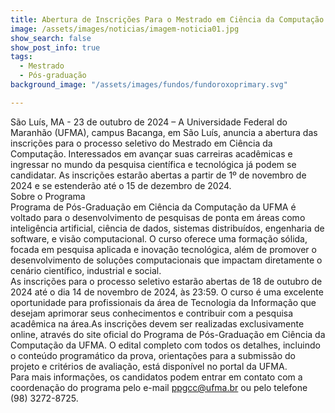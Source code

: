 ```yaml
---
title: Abertura de Inscrições Para o Mestrado em Ciência da Computação na UFMA – Campus Bacanga
image: /assets/images/noticias/imagem-noticia01.jpg
show_search: false
show_post_info: true
tags:
  - Mestrado
  - Pós-graduação
background_image: "/assets/images/fundos/fundoroxoprimary.svg"

---
```


São Luís, MA - 23 de outubro de 2024 – A Universidade Federal do Maranhão (UFMA), campus Bacanga, em São Luís, anuncia a abertura das inscrições para o processo seletivo do Mestrado em Ciência da Computação. Interessados em avançar suas carreiras acadêmicas e ingressar no mundo da pesquisa científica e tecnológica já podem se candidatar. As inscrições estarão abertas a partir de 1º de novembro de 2024 e se estenderão até o 15 de dezembro de 2024.<br>Sobre o Programa<br>Programa de Pós-Graduação em Ciência da Computação da UFMA é voltado para o desenvolvimento de pesquisas de ponta em áreas como inteligência artificial, ciência de dados, sistemas distribuídos, engenharia de software, e visão computacional. O curso oferece uma formação sólida, focada em pesquisa aplicada e inovação tecnológica, além de promover o desenvolvimento de soluções computacionais que impactam diretamente o cenário científico, industrial e social.<br>As inscrições para o processo seletivo estarão abertas de 18 de outubro de 2024 até o dia 14 de novembro de 2024, às 23:59. O curso é uma excelente oportunidade para profissionais da área de Tecnologia da Informação que desejam aprimorar seus conhecimentos e contribuir com a pesquisa acadêmica na área.As inscrições devem ser realizadas exclusivamente online, através do site oficial do Programa de Pós-Graduação em Ciência da Computação da UFMA. O edital completo com todos os detalhes, incluindo o conteúdo programático da prova, orientações para a submissão do projeto e critérios de avaliação, está disponível no portal da UFMA.<br>Para mais informações, os candidatos podem entrar em contato com a coordenação do programa pelo e-mail ppgcc@ufma.br ou pelo telefone (98) 3272-8725.

